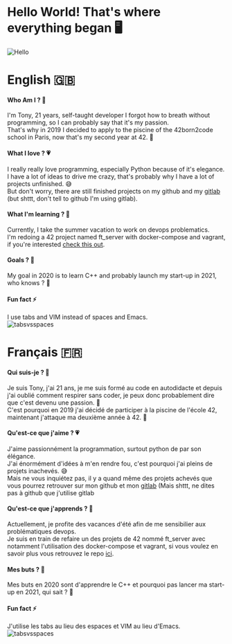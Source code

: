# Hello World! That's where everything began 🖥

![Hello](https://media.giphy.com/media/2FayYXU90QS9MmAIo/giphy.gif)

# English 🇬🇧
#### Who Am I ? 🤖

I'm Tony, 21 years, self-taught developer I forgot how to breath without programming, so I can probably say that it's my passion.\
That's why in 2019 I decided to apply to the piscine of the 42born2code school in Paris, now that's my second year at 42. 🥳

#### What I love ? 💗

I really really love programming, especially Python because of it's elegance.\
I have a lot of ideas to drive me crazy, that's probably why I have a lot of projects unfinished. 😅\
But don't worry, there are still finished projects on my github and my [gitlab](https://gitlab.com/Cardiox12) (but shttt, don't tell to github I'm using gitlab).

#### What I'm learning ? 📖

Currently, I take the summer vacation to work on devops problematics.\
I'm redoing a 42 project named ft_server with docker-compose and vagrant, if you're interested [check this out](https://github.com/Cardiox12/ft_server_remastered).

#### Goals ? 🎯 

My goal in 2020 is to learn C++ and probably launch my start-up in 2021, who knows ? 🤫

#### Fun fact ⚡

I use tabs and VIM instead of spaces and Emacs.\
![tabsvsspaces](https://media.giphy.com/media/l0IylSajlbPRFxH8Y/giphy.gif)

# Français 🇫🇷

#### Qui suis-je ? 🤖

Je suis Tony, j'ai 21 ans, je me suis formé au code en autodidacte et depuis j'ai oublié comment respirer sans coder, je peux donc probablement dire que c'est devenu une passion. 🤖\
C'est pourquoi en 2019 j'ai décidé de participer à la piscine de l'école 42, maintenant j'attaque ma deuxième année à 42. 🥳

#### Qu'est-ce que j'aime ? 💗

J'aime passionnément la programmation, surtout python de par son élégance.\
J'ai énormément d'idées à m'en rendre fou, c'est pourquoi j'ai pleins de projets inachevés. 😅\
Mais ne vous inquiétez pas, il y a quand même des projets achevés que vous pourrez retrouver sur mon github et mon [gitlab](https://gitlab.com/Cardiox12) (Mais shttt, ne dites pas à github que j'utilise gitlab

#### Qu'est-ce que j'apprends ? 📖

Actuellement, je profite des vacances d'été afin de me sensibilier aux problématiques devops.\
Je suis en train de refaire un des projets de 42 nommé ft_server avec notamment l'utilisation des docker-compose et vagrant, si vous voulez en savoir plus vous retrouvez le repo [ici](https://github.com/Cardiox12/ft_server_remastered).

#### Mes buts ? 🎯 

Mes buts en 2020 sont d'apprendre le C++ et pourquoi pas lancer ma start-up en 2021, qui sait ? 🤫

#### Fun fact ⚡

J'utilise les tabs au lieu des espaces et VIM au lieu d'Emacs.\
![tabsvsspaces](https://media.giphy.com/media/l0IylSajlbPRFxH8Y/giphy.gif)

<!--
**Cardiox12/Cardiox12** is a ✨ _special_ ✨ repository because its `README.md` (this file) appears on your GitHub profile.

Here are some ideas to get you started:

- 🔭 I’m currently working on ...
- 🌱 I’m currently learning ...
- 👯 I’m looking to collaborate on ...
- 🤔 I’m looking for help with ...
- 💬 Ask me about ...
- 📫 How to reach me: ...
- 😄 Pronouns: ...
- ⚡ Fun fact: ...
-->
